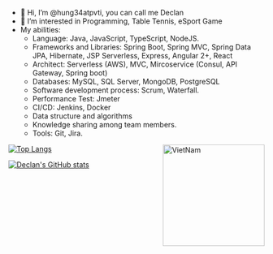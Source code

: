 - 👋 Hi, I’m @hung34atpvti, you can call me Declan
- 👀 I’m interested in Programming, Table Tennis, eSport Game
- My abilities:
    +  Language: Java, JavaScript, TypeScript, NodeJS.
    + Frameworks and Libraries: Spring Boot, Spring MVC, Spring Data JPA, Hibernate, JSP Serverless, Express, Angular 2+, React
    + Architect: Serverless (AWS), MVC, Mircoservice (Consul, API Gateway, Spring boot)
    + Databases: MySQL, SQL Server, MongoDB, PostgreSQL
    + Software development process: Scrum, Waterfall.
    + Performance Test: Jmeter
    + CI/CD: Jenkins, Docker
    + Data structure and algorithms
    + Knowledge sharing among team members.
    + Tools: Git, Jira.

[![Top Langs](https://github-readme-stats.vercel.app/api/top-langs/?username=hung34atpvti&layout=compact&theme=one_dark_pro&hide=html,css,scss)](https://github.com/anuraghazra/github-readme-stats) <img align="right" alt="VietNam" width="200" src="https://upload.wikimedia.org/wikipedia/commons/thumb/2/21/Flag_of_Vietnam.svg/1280px-Flag_of_Vietnam.svg.png">

[![Declan's GitHub stats](https://github-readme-stats.vercel.app/api?username=hung34atpvti&show_icons=true&theme=one_dark_pro)](https://github.com/anuraghazra/github-readme-stats)

<!---
hung34atpvti/hung34atpvti is a ✨ special ✨ repository because its `README.md` (this file) appears on your GitHub profile.
You can click the Preview link to take a look at your changes.
--->
